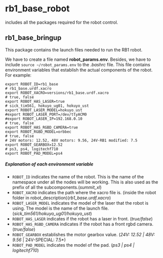 # rb1_base_robot
includes all the packages required for the robot control.

## rb1_base_bringup
This package contains the launch files needed to run the RB1 robot.

We have to create a file named **robot_params.env**. Besides, we have to include `source ~/robot_params.env` to the *.bashrc* file. This file contains environment variables that establish the actual components of the robot. For example: 
```
export ROBOT_ID=rb1_base
# rb1_base.urdf.xacro
export ROBOT_XACRO=versions/rb1_base.urdf.xacro
# true, false
export ROBOT_HAS_LASER=true
# sick_tim561, hokuyo_ug01, hokuyo_ust
export ROBOT_LASER_MODEL=hokuyo_ust
#export ROBOT_LASER_PORT=/dev/ttyACM0
#export ROBOT_LASER_IP=192.168.0.10
# true, false
export ROBOT_HAS_RGBD_CAMERA=true
export ROBOT_RGBD_MODEL=orbbec
# true, false
# 24V motors: 12.52, 48V motors: 9.56, 24V-RB1 modified: 7.5
export ROBOT_GEARBOX=12.52
# ps3, ps4, logitechf710
export ROBOT_PAD_MODEL=ps4
```
##### Explanation of each environment variable
- `ROBOT_ID` indicates the name of the robot. This is the name of the namespace under all the nodes will be working. This is also used as the prefix of all the subcomponents.(*summit_xl*)
- `ROBOT_XACRO` indicates the path where the xacro file is. (inside the robot folder in robot_description)(*rb1_base.urdf.xacro*)
- `ROBOT_LASER_MODEL` indicates the model of the laser that the robot is using. The model is the name of the launch file.(*sick_tim561/hokuyo_ug01/hokuyo_ust*)
- `ROBOT_HAS_LASER` indicates if the robot has a laser in front. (*true/false*)
- `ROBOT_HAS_RGBD_CAMERA` indicates if the robot has a front rgbd camera. (*true/false*)
- `ROBOT_GEARBOX` establishes the motor gearbox value. (*24V: 12.52 | 48V: 9.56* | 24V-SPECIAL: 7.5*)
- `ROBOT_PAD_MODEL` indicates the model of the pad. (*ps3 | ps4 | logitechf710*)

